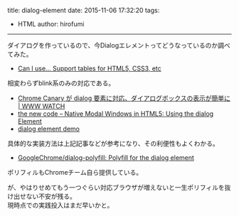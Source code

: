 title: dialog-element
date: 2015-11-06 17:32:20
tags:
- HTML
author: hirofumi

---
ダイアログを作っているので、今Dialogエレメントってどうなっているのか調べてみた。

-   [Can I use… Support tables for HTML5, CSS3, etc](http://caniuse.com/#feat=dialog)

相変わらずblink系のみの対応である。

-   [Chrome Canary が dialog 要素に対応、ダイアログボックスの表示が簡単に | WWW WATCH](https://hyper-text.org/archives/2013/09/chrome_dialog_element_support.shtml)
-   [the new code – Native Modal Windows in HTML5: Using the dialog Element](http://thenewcode.com/957/Native-Modal-Windows-in-HTML5-Using-the-dialog-Element?utm_campaign=Front%2BEnd%2BDev%2BWeekly&utm_medium=web&utm_source=Front_End_Dev_Weekly_77)
-   [dialog element demo](http://demo.agektmr.com/dialog/)

具体的な実装方法は上記記事などが参考になり、その利便性もよくわかる。

-   [GoogleChrome/dialog-polyfill: Polyfill for the dialog element](https://github.com/GoogleChrome/dialog-polyfill)

ポリフィルもChromeチーム自ら提供している。

が、やはりせめてもう一つぐらい対応ブラウザが増えないと一生ポリフィルを抜け出せない不安が残る。  
現時点での実践投入はまだ早いかと。